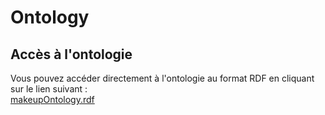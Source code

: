 # Ontology

## Accès à l'ontologie

Vous pouvez accéder directement à l'ontologie au format RDF en cliquant sur le lien suivant :  
[makeupOntology.rdf](https://thanina-sg.github.io/Ontology/makeup.rdf)

